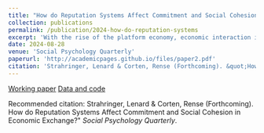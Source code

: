 ```yaml
---
title: "How do Reputation Systems Affect Commitment and Social Cohesion in Economic Exchange?"
collection: publications
permalink: /publication/2024-how-do-reputation-systems
excerpt: 'With the rise of the platform economy, economic interaction increasingly takes place under the regime of online reputation systems, which reduce uncertainty by publicizing others' past behavior. However, uncertainty is central to the development of stable and cohesive relationships. The fundamental concerns are that reputation systems render personal, stable relationships obsolete and erode social cohesion. Grounded in social exchange theory, we propose two mechanisms through which reputation systems reduce commitment and inhibit social cohesion. These hypotheses are tested in a lab experiment simulating economic exchange with and without reputation systems. Contrary to our theoretical expectations, we find that reputation systems slightly reduce interactions between strangers and do not inhibit the development of cohesive ties. Although reputation systems reduce the expressive value of cooperation, they offset this undesired effect by increasing cooperation. Alleviating concerns about the social ramifications of the platform economy, the relationship structure appears largely unaffected by the reputation system. We conclude that actors interpret acts of cooperation differently in the presence of a reputation system, and market participants develop relationships not for purely functional reasons but as emotion-based byproducts of economic exchange.'
date: 2024-08-28
venue: 'Social Psychology Quarterly'
paperurl: 'http://academicpages.github.io/files/paper2.pdf'
citation: 'Strahringer, Lenard & Corten, Rense (Forthcoming). &quot;How do Reputation Systems Affect Commitment and Social Cohesion in Economic Exchange?&quot; <i>Social Psychology Quarterly</i>.'
---
```


[Working paper](https://github.com/lenardst/lenardst.github.io/blob/master/files/How_Do_Reputation_Systems_Affect_Commitment_and_Social_Cohesion_in_Economic_Exchange_.pdf)
[Data and code](https://github.com/lenardst/cohesion_commitment_economic_exchange)

Recommended citation: Strahringer, Lenard & Corten, Rense (Forthcoming). How do Reputation Systems Affect Commitment and Social Cohesion in Economic Exchange?&quot; <i>Social Psychology Quarterly</i>.
